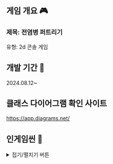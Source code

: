 ## 게임 개요 🎮
### 제목: 전염병 퍼트리기
유형: 2d 콘솔 게임

## 개발 기간 📅
2024.08.12~

## 클래스 다이어그램 확인 사이트
https://app.diagrams.net/


## 인게임씬 🔎

<details>
<summary>접기/펼치기 버튼</summary> 
<div markdown="1">

#### 메인 화면
![image](https://github.com/user-attachments/assets/8ce87669-f61b-4482-87cf-b0ce8eead2df)

#### 선택 화면
![image](https://github.com/user-attachments/assets/8d0b51a3-e268-4a3c-99dd-d88e682f334f)

#### 게임 화면
![image](https://github.com/user-attachments/assets/69c4a097-e503-4469-86ef-88471470d332)


